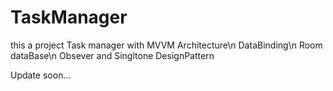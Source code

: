 # TaskManager
this a project Task manager
with MVVM Architecture\n
DataBinding\n
Room dataBase\n
Obsever and Singltone DesignPattern


Update soon...
